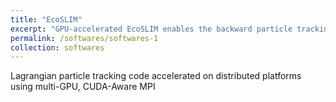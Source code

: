 ```yaml
---
title: "EcoSLIM"
excerpt: "GPU-accelerated EcoSLIM enables the backward particle tracking at continental-scale in short time <br/><img src='/images/backward.png'>"
permalink: /softwares/softwares-1
collection: softwares  
---
```


Lagrangian particle tracking code accelerated on distributed platforms using multi-GPU, CUDA-Aware MPI 

